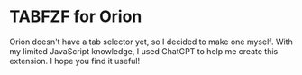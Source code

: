 # TABFZF for Orion

Orion doesn't have a tab selector yet, so I decided to make one myself. With my limited JavaScript knowledge, I used ChatGPT to help me create this extension. I hope you find it useful!
